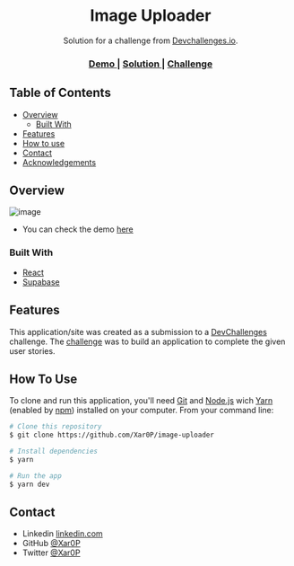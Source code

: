 <h1 align="center">Image Uploader</h1>

<div align="center">
   Solution for a challenge from  <a href="http://devchallenges.io" target="_blank">Devchallenges.io</a>.
</div>

<div align="center">
  <h3>
    <a href="https://uploadd.netlify.app/">
      Demo
    </a>
    <span> | </span>
    <a href="https://devchallenges.io/solutions/yFonfjMkkPGGEfDsE8rt">
      Solution
    </a>
    <span> | </span>
    <a href="https://devchallenges.io/challenges/O2iGT9yBd6xZBrOcVirx">
      Challenge
    </a>
  </h3>
</div>

<!-- TABLE OF CONTENTS -->

## Table of Contents

- [Overview](#overview)
  - [Built With](#built-with)
- [Features](#features)
- [How to use](#how-to-use)
- [Contact](#contact)
- [Acknowledgements](#acknowledgements)

<!-- OVERVIEW -->

## Overview

![image](https://user-images.githubusercontent.com/48698130/171178782-9c2fab95-65e6-42ff-9c6e-3ef5ef74167d.png)


- You can check the demo [here](https://uploadd.netlify.app/)


### Built With

<!-- This section should list any major frameworks that you built your project using. Here are a few examples.-->

- [React](https://reactjs.org/)
- [Supabase](https://supabase.com/)

## Features

<!-- List the features of your application or follow the template. Don't share the figma file here :) -->

This application/site was created as a submission to a [DevChallenges](https://devchallenges.io/challenges) challenge. The [challenge](https://devchallenges.io/challenges/O2iGT9yBd6xZBrOcVirx) was to build an application to complete the given user stories.

## How To Use

<!-- Example: -->

To clone and run this application, you'll need [Git](https://git-scm.com) and [Node.js](https://nodejs.org/en/download/) wich [Yarn](https://yarnpkg.com/) (enabled by [npm](http://npmjs.com)) installed on your computer. From your command line:

```bash
# Clone this repository
$ git clone https://github.com/Xar0P/image-uploader

# Install dependencies
$ yarn

# Run the app
$ yarn dev
```

## Contact

- Linkedin [linkedin.com](https://www.linkedin.com/in/pietro-ricardo-crestani-b1515b21b/)
- GitHub [@Xar0P](https://github.com/Xar0P)
- Twitter [@Xar0P](https://twitter.com/Xar0P)
